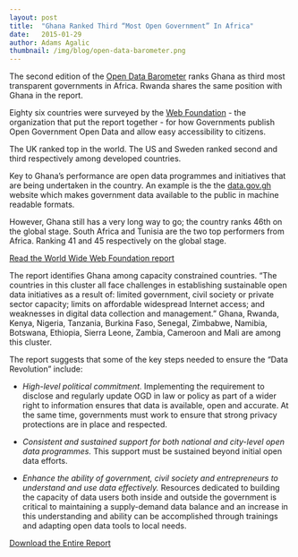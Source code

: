 ```yaml
---
layout: post 
title:  "Ghana Ranked Third “Most Open Government” In Africa"
date:   2015-01-29 
author: Adams Agalic
thumbnail: /img/blog/open-data-barometer.png
---
```


The second edition of the [Open Data Barometer](http://opendatabarometer.org) ranks Ghana as third most transparent governments in Africa. Rwanda shares the same position with Ghana in the report.

Eighty six countries were surveyed by the [Web Foundation](http://www.webfoundation.org) - the organization that put the report together - for how Governments publish Open Government Open Data and allow easy accessibility to citizens.

The UK ranked top in the world. The US and Sweden ranked second and third respectively among developed countries.

Key to Ghana’s performance are open data programmes and initiatives that are being undertaken in the country. An example is the the [data.gov.gh](http://www.data.gov.gh) website which makes government data available to the public in machine readable formats.

However, Ghana still has a very long way to go; the country ranks 46th on the global stage. South Africa and Tunisia are the two top performers from Africa. Ranking 41 and 45 respectively on the global stage.

[Read the World Wide Web Foundation report](http://opendatabarometer.org/report/analysis/index.html)

The report identifies Ghana among capacity constrained countries. “The countries in this cluster all face challenges in establishing sustainable open data initiatives as a result of: limited government, civil society or private sector capacity; limits on affordable widespread Internet access; and weaknesses in digital data collection and management.”  Ghana, Rwanda, Kenya, Nigeria, Tanzania, Burkina Faso, Senegal, Zimbabwe, Namibia, Botswana, Ethiopia, Sierra Leone, Zambia, Cameroon and Mali are among this cluster.

The report suggests that some of the key steps needed to ensure the “Data Revolution” include:

* _High-level political commitment._ Implementing the requirement to disclose and regularly update OGD in law or policy as part of a wider right to information ensures that data is available, open and accurate. At the same time, governments must work to ensure that strong privacy protections are in place and respected.

* _Consistent and sustained support for both national and city-level open data programmes._ This support must be sustained beyond initial open data efforts.

* _Enhance the ability of government, civil society and entrepreneurs to understand and use data effectively._ Resources dedicated to building the capacity of data users both inside and outside the government is critical to maintaining a supply-demand data balance and an increase in this understanding and ability can be accomplished through trainings and adapting open data tools to local needs.

[Download the Entire Report](http://opendatabarometer.org/assets/downloads/Open%20Data%20Barometer%20-%20Global%20Report%20-%202nd%20Edition%20-%20PRINT.pdf)




